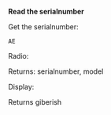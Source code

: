 __Read the serialnumber__

Get the serialnumber:

	AE

Radio:

Returns: serialnumber, model


Display:

Returns giberish


